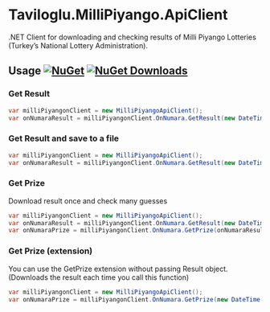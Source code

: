 # Taviloglu.MilliPiyango.ApiClient
.NET Client for downloading and checking results of Milli Piyango Lotteries (Turkey’s National Lottery Administration).

## Usage [![NuGet](https://img.shields.io/nuget/v/Taviloglu.MilliPiyango.ApiClient.svg)](https://www.nuget.org/packages/Taviloglu.MilliPiyango.ApiClient/) [![NuGet Downloads](https://img.shields.io/nuget/dt/Taviloglu.MilliPiyango.ApiClient.svg)](https://www.nuget.org/packages/Taviloglu.MilliPiyango.ApiClient/)

### Get Result
```csharp
var milliPiyangonClient = new MilliPiyangoApiClient();
var onNumaraResult = milliPiyangonClient.OnNumara.GetResult(new DateTime(2018, 10, 15));
```
### Get Result and save to a file
```csharp
var milliPiyangonClient = new MilliPiyangoApiClient();
var onNumaraResult = milliPiyangonClient.OnNumara.GetResult(new DateTime(2018, 10, 15), "onnumara-20181015.json");
```

### Get Prize 
Download result once and check many guesses
```csharp
var milliPiyangonClient = new MilliPiyangoApiClient();
var onNumaraResult = milliPiyangonClient.OnNumara.GetResult(new DateTime(2018, 10, 15));
var onNumaraPrize = milliPiyangonClient.OnNumara.GetPrize(onNumaraResult, new OnNumaraGuess(new List<int> { 1, 8, 14, 24, 25, 35, 41, 9, 10, 11 }));
```
### Get Prize (extension)
You can use the GetPrize extension without passing Result object. (Downloads the result each time you call this function)
```csharp
var milliPiyangonClient = new MilliPiyangoApiClient();
var onNumaraPrize = milliPiyangonClient.OnNumara.GetPrize(new DateTime(2018, 10, 15), new OnNumaraGuess(new List<int> { 1, 8, 14, 24, 25, 35, 41, 9, 10, 11 }));
```

